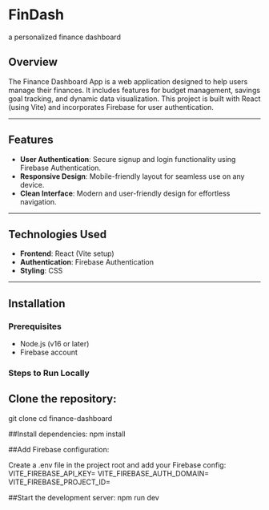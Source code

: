 # FinDash
a personalized finance dashboard

## Overview  
The Finance Dashboard App is a web application designed to help users manage their finances. It includes features for budget management, savings goal tracking, and dynamic data visualization. This project is built with React (using Vite) and incorporates Firebase for user authentication.

---

## Features  
- **User Authentication**: Secure signup and login functionality using Firebase Authentication.  
- **Responsive Design**: Mobile-friendly layout for seamless use on any device.  
- **Clean Interface**: Modern and user-friendly design for effortless navigation.

---

## Technologies Used  
- **Frontend**: React (Vite setup)  
- **Authentication**: Firebase Authentication  
- **Styling**: CSS  

---

## Installation  

### Prerequisites 

- Node.js (v16 or later)  
- Firebase account  

### Steps to Run Locally

## Clone the repository:    
   git clone <repository-url>
   cd finance-dashboard
   
##Install dependencies:
   npm install

##Add Firebase configuration:

Create a .env file in the project root and add your Firebase config:
VITE_FIREBASE_API_KEY=<your-api-key>
VITE_FIREBASE_AUTH_DOMAIN=<your-auth-domain>
VITE_FIREBASE_PROJECT_ID=<your-project-id>

##Start the development server:
   npm run dev

